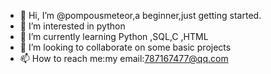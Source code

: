 - 👋 Hi, I’m @pompousmeteor,a beginner,just getting started.
- 👀 I’m interested in python 
- 🌱 I’m currently learning  Python ,SQL,C ,HTML
- 💞️ I’m looking to collaborate on some basic projects
- 📫 How to reach me:my email:787167477@qq.com

<!---
pompousmeteor/pompousmeteor is a ✨ special ✨ repository because its `README.md` (this file) appears on your GitHub profile.
You can click the Preview link to take a look at your changes.
--->
